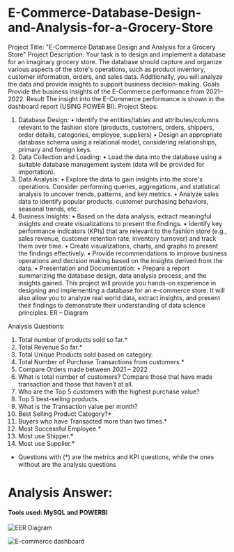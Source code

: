 # E-Commerce-Database-Design-and-Analysis-for-a-Grocery-Store

Project Title: "E-Commerce Database Design and Analysis for a Grocery Store"
Project Description:
Your task is to design and implement a database for an imaginary grocery store. The database should capture and organize various aspects of the store's operations, such as product inventory, customer information, orders, and sales data. Additionally, you will analyze the data and provide insights to support business decision-making.
Goals
Provide the business insights of the E-Commerce performance from 2021–2022.
Result
The insight into the E-Commerce performance is shown in the dashboard report (USING POWER BI).
Project Steps:
1. Database Design:
• Identify the entities/tables and attributes/columns relevant to the fashion store (products, customers, orders, shippers, order details, categories, employee, suppliers)
• Design an appropriate database schema using a relational model, considering
relationships, primary and foreign keys.
2. Data Collection and Loading:
• Load the data into the database using a suitable database management system
(data will be provided for importation).
3. Data Analysis:
• Explore the data to gain insights into the store's operations. Consider
performing queries, aggregations, and statistical analysis to uncover trends,
patterns, and key metrics.
• Analyze sales data to identify popular products, customer purchasing
behaviors, seasonal trends, etc.
4. Business Insights:
• Based on the data analysis, extract meaningful insights and create
visualizations to present the findings.
• Identify key performance indicators (KPIs) that are relevant to the fashion
store (e.g., sales revenue, customer retention rate, inventory turnover) and
track them over time.
• Create visualizations, charts, and graphs to present the findings effectively.
• Provide recommendations to improve business operations and decision making based on the insights derived from the data.
• Presentation and Documentation:
• Prepare a report summarizing the database design, data analysis process, and
the insights gained.
This project will provide you hands-on experience in designing and implementing a database for an e-commerce store. It will also allow you to analyze real world data, extract insights, and present their findings to demonstrate their understanding of data science principles.
ER – Diagram

Analysis Questions:
1. Total number of products sold so far.*
2. Total Revenue So far.*
3. Total Unique Products sold based on category.
4. Total Number of Purchase Transactions from customers.*
5. Compare Orders made between 2021 – 2022
6. What is total number of customers? Compare those that have made transaction and
those that haven’t at all.
7. Who are the Top 5 customers with the highest purchase value?
8. Top 5 best-selling products.
9. What is the Transaction value per month?
10. Best Selling Product Category?*
11. Buyers who have Transacted more than two times.*
12. Most Successful Employee.*
13. Most use Shipper.*
14. Most use Supplier.*
- Questions with (*) are the metrics and KPI questions, while the ones without are the analysis questions






# Analysis Answer:
#### Tools used: MySQL and POWERBI


![EER Diagram](https://github.com/OnealCodes/E-Commerce-Database-Design-and-Analysis-for-a-Grocery-Store/assets/158052840/8e1c2f81-eda1-42e7-bda5-0a6fd07af7d5)




![E-commerce dashboard](https://github.com/OnealCodes/E-Commerce-Database-Design-and-Analysis-for-a-Grocery-Store/assets/158052840/e760ed80-1158-471b-ad51-92497aa6bbc0)

